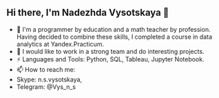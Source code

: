 ## Hi there, I'm Nadezhda Vysotskaya 👋 

- 🔭 I'm a programmer by education and a math teacher by profession. Having decided to combine these skills, I completed a course in data analytics at Yandex.Practicum. 
- 🌱 I would like to work in a strong team and do interesting projects.
- ⚡ Languages and Tools: Python, SQL, Tableau, Jupyter Notebook.
- 📫 How to reach me: 
- Skype: n.s.vysotskaya,
- Telegram: @Vys_n_s

